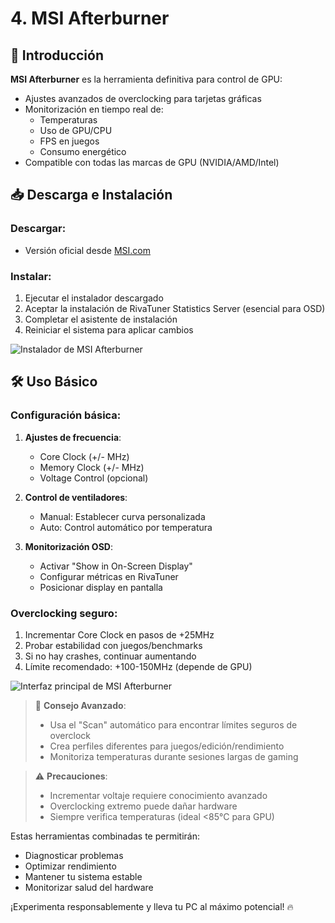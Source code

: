# 4. MSI Afterburner


## 📌 Introducción
**MSI Afterburner** es la herramienta definitiva para control de GPU:
- Ajustes avanzados de overclocking para tarjetas gráficas
- Monitorización en tiempo real de:
  - Temperaturas
  - Uso de GPU/CPU
  - FPS en juegos
  - Consumo energético
- Compatible con todas las marcas de GPU (NVIDIA/AMD/Intel)

## 📥 Descarga e Instalación
### Descargar:
- Versión oficial desde [MSI.com](https://www.msi.com/page/afterburner)

### Instalar:
1. Ejecutar el instalador descargado
2. Aceptar la instalación de RivaTuner Statistics Server (esencial para OSD)
3. Completar el asistente de instalación
4. Reiniciar el sistema para aplicar cambios

![Instalador de MSI Afterburner](https://www.msi.com/images/afterburner/afterburner-setup.png)

## 🛠 Uso Básico
### Configuración básica:
1. **Ajustes de frecuencia**:
   - Core Clock (+/- MHz)
   - Memory Clock (+/- MHz)
   - Voltage Control (opcional)

2. **Control de ventiladores**:
   - Manual: Establecer curva personalizada
   - Auto: Control automático por temperatura

3. **Monitorización OSD**:
   - Activar "Show in On-Screen Display"
   - Configurar métricas en RivaTuner
   - Posicionar display en pantalla

### Overclocking seguro:
1. Incrementar Core Clock en pasos de +25MHz
2. Probar estabilidad con juegos/benchmarks
3. Si no hay crashes, continuar aumentando
4. Límite recomendado: +100-150MHz (depende de GPU)

![Interfaz principal de MSI Afterburner](https://tse2.mm.bing.net/th?id=OIP.fgCtWcMOEo8mA5bXRvRnLgHaEK&pid=Api&P=0&h=180)

> 🚀 **Consejo Avanzado**: 
> - Usa el "Scan" automático para encontrar límites seguros de overclock
> - Crea perfiles diferentes para juegos/edición/rendimiento
> - Monitoriza temperaturas durante sesiones largas de gaming

> ⚠️ **Precauciones**:
> - Incrementar voltaje requiere conocimiento avanzado
> - Overclocking extremo puede dañar hardware
> - Siempre verifica temperaturas (ideal <85°C para GPU)

Estas herramientas combinadas te permitirán:
- Diagnosticar problemas
- Optimizar rendimiento
- Mantener tu sistema estable
- Monitorizar salud del hardware

¡Experimenta responsablemente y lleva tu PC al máximo potencial! 🔥